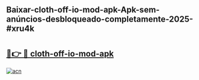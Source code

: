 ## Baixar-cloth-off-io-mod-apk-Apk-sem-anúncios-desbloqueado-completamente-2025-#xru4k

# <h2><a href="https://ainizakaria.my?title=cloth-off-io-mod-apk&ref=20M">🔗👉 🔴 cloth-off-io-mod-apk</a></h2>

[![acn](https://github.com/user-attachments/assets/0f9c940e-d8b0-45ae-aac7-cd30a18b3e1c)](https://ainizakaria.my?title=cloth-off-io-mod-apk&ref=20M)

